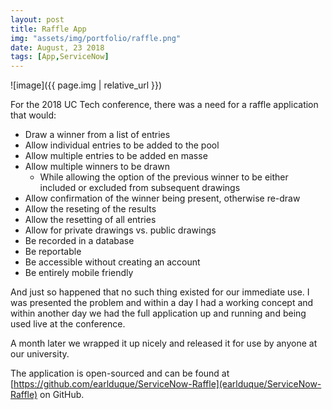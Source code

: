 ```yaml
---
layout: post
title: Raffle App
img: "assets/img/portfolio/raffle.png"
date: August, 23 2018
tags: [App,ServiceNow]
---
```


![image]({{ page.img | relative_url }})

For the 2018 UC Tech conference, there was a need for a raffle application that would:

* Draw a winner from a list of entries
* Allow individual entries to be added to the pool
* Allow multiple entries to be added en masse
* Allow multiple winners to be drawn
	* While allowing the option of the previous winner to be either included or excluded from subsequent drawings
* Allow confirmation of the winner being present, otherwise re-draw
* Allow the reseting of the results
* Allow the resetting of all entries
* Allow for private drawings vs. public drawings
* Be recorded in a database
* Be reportable
* Be accessible without creating an account
* Be entirely mobile friendly

And just so happened that no such thing existed for our immediate use. I was presented the problem and within a day I had a working concept and within another day we had the full application up and running and being used live at the conference.

A month later we wrapped it up nicely and released it for use by anyone at our university.

The application is open-sourced and can be found at [https://github.com/earlduque/ServiceNow-Raffle](earlduque/ServiceNow-Raffle) on GitHub.